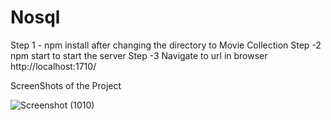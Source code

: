 # Nosql

Step 1 - npm install after changing the directory to Movie Collection
Step -2 npm start to start the server
Step -3 Navigate to url in browser http://localhost:1710/

ScreenShots of the Project

![Screenshot (1010)](https://user-images.githubusercontent.com/71023450/144746052-ad61fdc2-d882-4977-9b54-8be5c0663b94.png)


